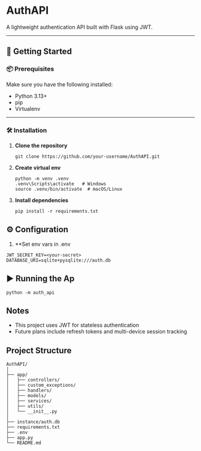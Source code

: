 # AuthAPI

A lightweight authentication API built with Flask using JWT.

---

## 🚀 Getting Started

### 📦 Prerequisites

Make sure you have the following installed:

- Python 3.13+
- pip
- Virtualenv

---

### 🛠️ Installation

1. **Clone the repository**
   ```
   git clone https://github.com/your-username/AuthAPI.git
   ```
   
3. **Create virtual env**
   ```
   python -m venv .venv
   .venv\Scripts\activate   # Windows
   source .venv/bin/activate  # macOS/Linux
   ```
   
4. **Install dependencies**
   ```
   pip install -r requirements.txt
   ```
## ⚙️ Configuration
1. **Set env vars in .env
  ```
  JWT_SECRET_KEY=<your-secret>
  DATABASE_URI=sqlite+pysqlite:///auth.db
  ```

## ▶️ Running the Ap
  ```
  python -m auth_api
  ```

## Notes
  * This project uses JWT for stateless authentication
  * Future plans include refresh tokens and multi-device session tracking

## Project Structure 
```
AuthAPI/
│
├── app/
│   ├── controllers/
│   ├── custom_exceptions/
│   ├── handlers/
│   ├── models/
│   ├── services/
│   ├── utils/
│   └── __init__.py
│
├── instance/auth.db
├── requirements.txt
├── .env
├── app.py
└── README.md
```
